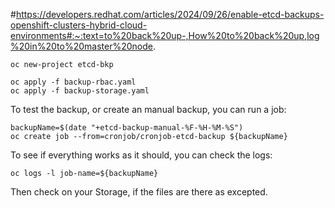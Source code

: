 #https://developers.redhat.com/articles/2024/09/26/enable-etcd-backups-openshift-clusters-hybrid-cloud-environments#:~:text=to%20back%20up-,How%20to%20back%20up,log%20in%20to%20master%20node.

```
oc new-project etcd-bkp
```

```
oc apply -f backup-rbac.yaml
oc apply -f backup-storage.yaml

```


To test the backup, or create an manual backup, you can run a job:
```
backupName=$(date "+etcd-backup-manual-%F-%H-%M-%S")
oc create job --from=cronjob/cronjob-etcd-backup ${backupName}
```

To see if everything works as it should, you can check the logs:
```
oc logs -l job-name=${backupName}
```
Then check on your Storage, if the files are there as excepted.
